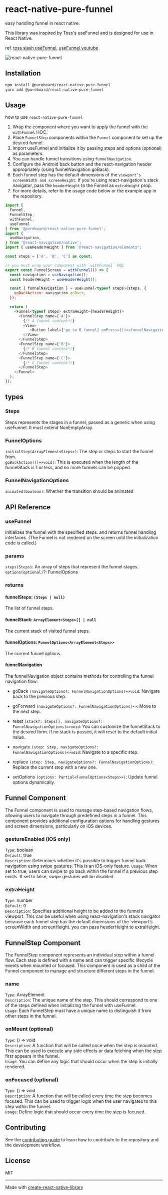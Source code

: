 # react-native-pure-funnel

easy handling funnel in react native.

This library was inspired by Toss's useFunnel and is designed for use in React Native.

ref. [toss slash useFunnel](https://www.slash.page/ko/libraries/react/use-funnel/README.i18n), [useFunnel youtube](https://www.youtube.com/watch?v=NwLWX2RNVcw)

![react-native-pure-funnel](./funnel_example.gif)

## Installation

```sh
npm install @pureboard/react-native-pure-funnel
yarn add @pureboard/react-native-pure-funnel
```

## Usage

how to use `react-native-pure-funnel`
1. Wrap the component where you want to apply the funnel with the `withFunnel` HOC.
2. Place `FunnelStep` components within the `Funnel` component to set up the desired funnel.
3. Import useFunnel and initialize it by passing steps and options (optional) as parameters.
4. You can handle funnel transitions using `funnelNavigation`.
5. Configure the Android back button and the react-navigation header appropriately (using funnelNavigation.goBack).
6. Each funnel step has the default dimensions of the `viewport’s screenWidth and screenHeight`. If you're using react-navigation's stack navigator, pass the `headerHeight` to the Funnel as `extraHeight` prop.
7. For more details, refer to the usage code below or the example app in the repository.

```js
import {
  Funnel,
  FunnelStep,
  withFunnel,
  useFunnel
} from '@pureboard/react-native-pure-funnel';
import {
  useNavigation,
} from '@react-navigation/native';
import { useHeaderHeight } from '@react-navigation/elements';

const steps = ['A', 'B', 'C'] as const;

// you must wrap your component with `withFunnel` HOC
export const FunnelScreen = withFunnel(() => {
  const navigation = useNavigation();
  const headerHeight = useHeaderHeight();

  const { funnelNavigation } = useFunnel<typeof steps>(steps, {
    goBackAction: navigation.goBack,
  });

  return (
    <Funnel<typeof steps> extraHeight={headerHeight}>
      <FunnelStep name={'A'}>
        {/* A funnel content*/}
        <View>
           <Button label={'go to B funnel} onPress={()=>funnelNavigation.goForward()}/>
        </View>
      </FunnelStep>
      <FunnelStep name={'B'}>
        {/* B funnel content*/}
      </FunnelStep>
      <FunnelStep name={'C'}>
        {/* C funnel content*/}
      </FunnelStep>
    </Funnel>
  );
});
```

## types

### Steps
Steps represents the stages in a funnel, passed as a generic when using useFunnel. It must extend NonEmptyArray<string>.

### FunnelOptions
`initialStep(ArrayElement<Steps>)`: The step or steps to start the funnel from.   
`goBackAction(()=>void)`: This is executed when the length of the funnelStack is 1 or less, and no more funnels can be popped.

### FunnelNavigationOptions
`animated(boolean)`: Whether the transition should be animated


## API Reference

###  useFunnel
Initializes the funnel with the specified steps. and returns funnel handling interfaces.
(The Funnel is not rendered on the screen until the initialization code is called.)
### params
`steps(Steps)`: An array of steps that represent the funnel stages.   
`options(optional)`?: FunnelOptions

### returns

#### funnelSteps: `(Steps | null)`
The list of funnel steps.

#### funnelStack: `ArrayElement<Steps>[] | null`
The current stack of visited funnel steps.

#### funnelOptions: `FunnelOptions<ArrayElement<Steps>>`
The current funnel options.

#### funnelNavigation
The funnelNavigation object contains methods for controlling the funnel navigation flow:

- goBack
`(navigateOptions?: FunnelNavigationOptions)=>void`: Navigate back to the previous step.

- goForward
`(navigateOptions?: FunnelNavigationOptions)=>`: Move to the next step.

- reset
`(stack?: Steps[], navigateOptions?: FunnelNavigationOptions)=>void`: You can customize the funnelStack to the desired form. If no stack is passed, it will reset to the default initial value.

- navigate
`(step: Step, navigateOptions?: FunnelNavigationOptions)=>void`: Navigate to a specific step.

- replace
`(step: Step, navigateOptions?: FunnelNavigationOptions)`: Replace the current step with a new one.

- setOptions   `(options: Partial<FunnelOptions<Steps>>)`: Update funnel options dynamically.

## Funnel Component
The Funnel component is used to manage step-based navigation flows, allowing users to navigate through predefined steps in a funnel. This component provides additional configuration options for handling gestures and screen dimensions, particularly on iOS devices.

### gestureEnabled (iOS only)
`Type`: boolean   
`Default`: true   
`Description`: Determines whether it's possible to trigger funnel back navigation using swipe gestures. This is an iOS-only feature.
`Usage`: When set to true, users can swipe to go back within the funnel if a previous step exists. If set to false, swipe gestures will be disabled.

### extraHeight
`Type`: number   
`Default`: 0   
`Description`: Specifies additional height to be added to the funnel’s viewport. This can be useful when using react-navigation's stack navigator because each funnel step has the default dimensions of the `viewport’s screenWidth and screenHeight. you can pass headerHeight to extraHeight.

## FunnelStep Component
The FunnelStep component represents an individual step within a funnel flow. Each step is defined with a name and can trigger specific lifecycle events when mounted or focused. This component is used as a child of the Funnel component to manage and structure different steps in the funnel.

### name
`Type`: ArrayElement<Steps>   
`Description`: The unique name of the step. This should correspond to one of the steps defined when initializing the funnel with useFunnel.   
`Usage`: Each FunnelStep must have a unique name to distinguish it from other steps in the funnel.

### onMount (optional)
`Type`: () => void   
`Description`: A function that will be called once when the step is mounted. This can be used to execute any side effects or data fetching when the step first appears in the funnel.   
`Usage`: You can define any logic that should occur when the step is initially rendered.

### onFocused (optional)
`Type`: () => void   
`Description`: A function that will be called every time the step becomes focused. This can be used to trigger logic when the user navigates to this step within the funnel.   
`Usage`: Define logic that should occur every time the step is focused.


## Contributing

See the [contributing guide](CONTRIBUTING.md) to learn how to contribute to the repository and the development workflow.

## License

MIT

---

Made with [create-react-native-library](https://github.com/callstack/react-native-builder-bob)
